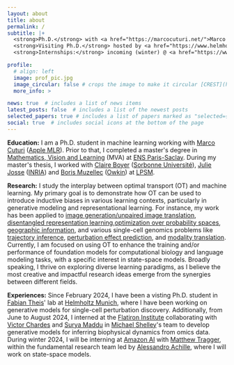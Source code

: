 ```yaml
---
layout: about
title: about
permalink: /
subtitle: |+
  <strong>Ph.D.</strong> with <a href="https://marcocuturi.net/">Marco Cuturi</a> @ <a href="https://crest.science/">CREST</a> - <a href="https://www.ensae.fr/">ENSAE</a>, <a href="https://www.ip-paris.fr/">Institut Polytechnique de Paris</a> <br>
  <strong>Visiting Ph.D.</strong> hosted by <a href="https://www.helmholtz-munich.de/en/icb/pi/fabian-theis">Fabian Theis</a> @ <a href="https://www.helmholtz-munich.de/en/icb/pi/fabian-theis">Helmholtz Munich</a>, <a href="https://www.tum.de/en/">Technical University of Munich</a> <br>
  <strong>Internships:</strong> incoming (winter) @ <a href="https://www.amazon.science/"> Amazon AI</a>, Fundamental Research Team– past @ <a href="https://www.simonsfoundation.org/flatiron/">Flatiron Institute</a>, <a href="https://www.simonsfoundation.org/">Simons Foundation</a>.

profile:
  # align: left
  image: prof_pic.jpg
  image_circular: false # crops the image to make it circular [CREST](https://crest.science/)-[ENSAE](https://www.ensae.fr/), [IP-Paris](https://www.ip-paris.fr/)
  more_info: >

news: true  # includes a list of news items
latest_posts: false  # includes a list of the newest posts
selected_papers: true # includes a list of papers marked as "selected={true}"
social: true  # includes social icons at the bottom of the page
---
```

**Education:** I am a Ph.D. student in machine learning working with [Marco Cuturi](https://marcocuturi.net/) ([Apple MLR](https://machinelearning.apple.com/)). Prior to that, I completed a master's degree in [Mathematics, Vision and Learning](https://www.master-mva.com/) (MVA) at [ENS Paris-Saclay](https://ens-paris-saclay.fr/). During my master's thesis, I worked with [Claire Boyer](https://perso.lpsm.paris/~cboyer/) ([Sorbonne Université](https://www.sorbonne-universite.fr/)), [Julie Josse](https://juliejosse.com/) ([INRIA](https://inria.fr/fr)) and [Boris Muzellec](https://borismuzellec.github.io/) ([Owkin](https://www.owkin.com/)) at [LPSM](https://www.lpsm.paris/). 

**Research:** I study the interplay between optimal transport (OT) and machine learning. My primary goal is to demonstrate how OT can be used to introduce inductive biases in various learning contexts, particularly in generative modeling and representational learning. For instance, my work has been applied to [image generation/unpaired image translation](https://arxiv.org/pdf/2311.15100.pdf), [disentangled representation learning](https://arxiv.org/abs/2407.07829),[optimization over probability spaces](https://arxiv.org/pdf/2406.08938), [geographic information](https://arxiv.org/pdf/2410.11709), and various single-cell genomics problems like [trajectory inference](https://arxiv.org/pdf/2310.09254.pdf), [perturbation effect prediction](https://proceedings.mlr.press/v202/uscidda23a/uscidda23a.pdf), and [modality translation](https://arxiv.org/pdf/2310.09254.pdf). Currently, I am focused on using OT to enhance the training and/or performance of foundation models for computational biology and language modeling tasks, with a specific interest in state-space models. Broadly speaking, I thrive on exploring diverse learning paradigms, as I believe the most creative and impactful research ideas emerge from the synergies between different fields.

 **Experiences:** Since February 2024, I have been a visting Ph.D. student in [Fabian Theis](https://www.helmholtz-munich.de/en/icb/pi/fabian-theis)' lab at [Helmholtz Munich](https://www.helmholtz-munich.de/en), where I have been working on generative models for single-cell perturbation discovery. Additionally, from June to August 2024, I interned at the [Flatiron Institute](https://www.simonsfoundation.org/flatiron/) collaborating with [Victor Chardes](https://www.simonsfoundation.org/people/victor-chardes/) and [Surya Maddu](https://www.simonsfoundation.org/people/suryanarayana-maddu/) in [Michael Shelley](https://math.nyu.edu/~shelley/)'s team to develop generative models for inferring biophysical dynamics from omics data. During winter 2024, I will be interning at [Amazon AI](https://www.amazon.science/) with [Matthew Tragger](https://scholar.google.com/citations?user=g3sXAWkAAAAJ&hl=en), within the fundamental research team led by [Alessandro Achille](https://alexachi.github.io/), where I will work on state-space models.

  <!-- <strong>Ph.D.</strong> with <a href="https://marcocuturi.net/">Marco Cuturi</a> @ <a href="https://crest.science/">CREST</a> - <a href="https://www.ensae.fr/">ENSAE</a>, <a href="https://www.ip-paris.fr/">Institut Polytechnique de Paris</a> <br>
  <strong>Visiting Ph.D.</strong> hosted by <a href="https://www.helmholtz-munich.de/en/icb/pi/fabian-theis">Fabian Theis</a> @ <a href="https://www.helmholtz-munich.de/en/icb/pi/fabian-theis">Helmholtz Munich</a>, <a href="https://www.tum.de/en/">Technical University of Munich</a> <br>
  <strong>Internships:</strong> incoming (winter) @ <a href="https://www.amazon.science/"> Amazon AI</a>, Fundamental Research Team– past @ <a href="https://www.simonsfoundation.org/flatiron/">Flatiron Institute</a>, <a href="https://www.simonsfoundation.org/">Simons Foundation</a>. -->